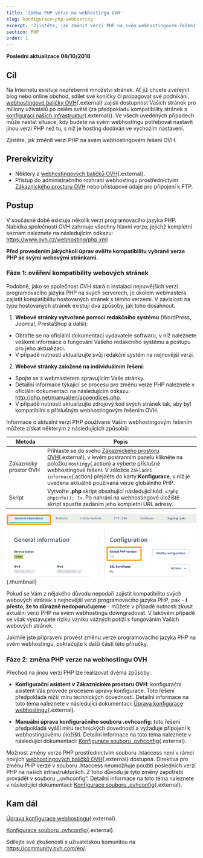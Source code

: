 ```yaml
---
title: 'Změna PHP verze na webhostingu OVH'
slug: konfigurace-php-webhosting
excerpt: 'Zjistěte, jak změnit verzi PHP na svém webhostingovém řešení'
section: PHP
order: 1
---
```


**Poslední aktualizace 08/10/2018**

## Cíl

Na Internetu existuje nepřeberné množství stránek. Ať již chcete zveřejnit blog nebo online obchod, sdílet své koníčky či propagovat své podnikání, [webhostingové balíčky OVH](https://www.ovh.cz/webhosting/){.external} zajistí dostupnost Vašich stránek pro miliony uživatelů po celém světě (za předpokladu kompatibility stránek s [konfigurací našich infrastruktur](http://pro.ovh.net/infos/){.external}). Ve všech uvedených případech může nastat situace, kdy budete na svém webhostingu potřebovat nastavit jinou verzi PHP než tu, s níž je hosting dodáván ve výchozím nastavení.

Zjistěte, jak změnit verzi PHP na svém webhostingovém řešení OVH.

## Prerekvizity

- Některý z [webhostingových balíčků OVH](https://www.ovh.cz/webhosting/){.external}.
- Přístup do administračního rozhraní webhostingu prostřednictvím [Zákaznického prostoru OVH](https://www.ovh.com/auth/?action=gotomanager) nebo přístupové údaje pro připojení k FTP. 

## Postup

V současné době existuje několik verzí programovacího jazyka PHP.  Nabídka společnosti OVH zahrnuje všechny hlavní verze, jejichž kompletní seznam naleznete na následujícím odkazu: <https://www.ovh.cz/webhosting/php.xml> 

**Před provedením jakýchkoli úprav ověřte kompatibilitu vybrané verze PHP se svými webovými stránkami.**

### Fáze 1: ověření kompatibility webových stránek

Podobně, jako se společnost OVH stará o instalaci nejnovějších verzí programovacího jazyka PHP na svých serverech, je úkolem webmastera zajistit kompatibilitu hostovaných stránek s těmito verzemi. V závislosti na typu hostovaných stránek existují dva způsoby, jak toho dosáhnout:

1. **Webové stránky vytvořené pomocí redakčního systému** (WordPress, Joomla!, PrestaShop a další): 
- Obraťte se na oficiální dokumentaci vydavatele softwaru, v níž naleznete veškeré informace o fungování Vašeho redakčního systému a postupu pro jeho aktualizaci. 
- V případě nutnosti aktualizujte svůj redakční systém na nejnovější verzi.


2. **Webové stránky založené na individuálním řešení**: 
- Spojte se s webmasterem spravujícím Vaše stránky.
- Detailní informace týkající se procesu pro změnu verze PHP naleznete v oficiální dokumentaci na následujícím odkazu: <http://php.net/manual/en/appendices.php>.
- V případě nutnosti aktualizujte zdrojový kód svých stránek tak, aby byl kompatibilní s příslušným webhostingovým řešením OVH.

Informace o aktuální verzi PHP používané Vaším webhostingovým řešením můžete získat některým z následujících způsobů: 

|Metoda|Popis|
|---|---|
|Zákaznický prostor OVH|Přihlaste se do svého [Zákaznického prostoru OVH](https://www.ovh.com/auth/?action=gotomanager){.external}, v levém postranním panelu klikněte na položku `Hostingy`{.action} a vyberte příslušné webhostingové řešení. V záložce `Základní informace`{.action} přejděte do karty **Konfigurace**, v níž je uvedena aktuálně používaná verze globálního PHP. |
|Skript|Vytvořte **.php** skript obsahující následující kód: `<?php phpinfo(); ?>`. Po nahrání na webhostingové úložiště skript spusťte zadáním jeho kompletní URL adresy.|

![phpversion](images/change-php-version-step1.png){.thumbnail}

Pokud se Vám z nějakého důvodu nepodaří zajistit kompatibilitu svých webových stránek s nejnovější verzí programovacího jazyka PHP, pak - **i přesto, že to důrazně nedoporučujeme** - můžete v případě nutnosti zkusit aktuální verzi PHP na svém webhostingu downgradovat. V takovém případě se však vystavujete riziku vzniku vážných potíží s fungováním Vašich webových stránek.  

Jakmile jste připraveni provést změnu verze programovacího jazyka PHP na svém webhostingu, pokračujte k další části této příručky.

### Fáze 2: změna PHP verze na webhostingu OVH

Přechod na jinou verzi PHP lze realizovat dvěma způsoby:

- **Konfigurační asistent v Zákaznickém prostoru OVH**: konfigurační asistent Vás provede procesem úpravy konfigurace. Toto řešení předpokládá nižší míru technických dovedností. Detailní informace na toto téma naleznete v následující dokumentaci: [Úprava konfigurace webhostingu](https://docs.ovh.com/cz/cs/hosting/modifikace-os-webhosting/){.external}.

- **Manuální úprava konfiguračního souboru .ovhconfig**: toto řešení předpokládá vyšší míru technických dovedností a vyžaduje připojení k webhostingovému úložišti. Detailní informace na toto téma naleznete v následující dokumentaci: [Konfigurace souboru .ovhconfig](https://docs.ovh.com/cz/cs/hosting/konfigurace-souboru-ovhconfig/){.external}.

Možnost změny verze PHP prostřednictvím souboru .htaccess není v rámci nových [webhostingových balíčků OVH](https://www.ovh.cz/webhosting/){.external} dostupná. Direktiva pro změnu PHP verze v souboru .htaccess neumožňuje použití posledních verzí PHP na našich infrastrukturách. Z toho důvodu je tyto změny zapotřebí provádět v souboru „.ovhconfig“. Detailní informace na toto téma naleznete v následující dokumentaci: [Konfigurace souboru .ovhconfig](https://docs.ovh.com/cz/cs/hosting/konfigurace-souboru-ovhconfig/){.external}.

## Kam dál

[Úprava konfigurace webhostingu](https://docs.ovh.com/cz/cs/hosting/modifikace-os-webhosting/){.external}.

[Konfigurace souboru .ovhconfig](https://docs.ovh.com/cz/cs/hosting/konfigurace-souboru-ovhconfig/){.external}.

Sdílejte své zkušenosti s uživatelskou komunitou na <https://community.ovh.com/en/>.
